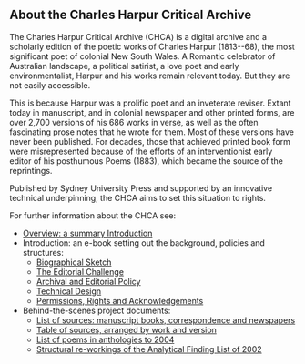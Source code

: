 ## ﻿About the Charles Harpur Critical Archive

The Charles Harpur Critical Archive (CHCA) is a digital archive and a 
scholarly edition of the poetic works of Charles Harpur (1813--68), the 
most significant poet of colonial New South Wales. A Romantic celebrator 
of Australian landscape, a political satirist, a love poet and early 
environmentalist, Harpur and his works remain relevant today. But they 
are not easily accessible.

This is because Harpur was a prolific poet and an inveterate reviser. 
Extant today in manuscript, and in colonial newspaper and other printed 
forms, are over 2,700 versions of his 686 works in verse, as well as the 
often fascinating prose notes that he wrote for them. Most of these 
versions have never been published. For decades, those that achieved 
printed book form were misrepresented because of the efforts of an 
interventionist early editor of his posthumous Poems (1883), which 
became the source of the reprintings.

Published by Sydney University Press and supported by an innovative 
technical underpinning, the CHCA aims to set this situation to rights.

For further information about the CHCA see:

* [Overview: a summary Introduction](31)
* Introduction: an e-book setting out the background, policies and structures:
  * [Biographical Sketch](33)
  * [The Editorial Challenge](36)
  * [Archival and Editorial Policy](32)
  * [Technical Design](35)
  * [Permissions, Rights and Acknowledgements](34)
* Behind-the-scenes project documents:
  * [List of sources: manuscript books, correspondence and newspapers](37)
  * [Table of sources, arranged by work and version](/harpur/works?projid=english/harpur)
  * [List of poems in anthologies to 2004](38)
  * [Structural re-workings of the Analytical Finding List of 2002](10)
